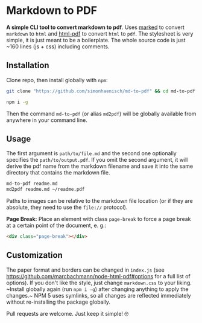# Markdown to PDF

**A simple CLI tool to convert markdown to pdf**. Uses [marked](https://www.npmjs.com/package/marked) to convert `markdown` to `html` and [html-pdf](https://www.npmjs.com/package/html-pdf) to convert `html` to `pdf`. The stylesheet is very simple, it is just meant to be a boilerplate. The whole source code is just ~160 lines (js + css) including comments.

## Installation

Clone repo, then install globally with `npm`:

```sh
git clone "https://github.com/simonhaenisch/md-to-pdf" && cd md-to-pdf

npm i -g
```

Then the command `md-to-pdf` (or alias `md2pdf`) will be globally available from anywhere in your command line.

## Usage

The first argument is `path/to/file.md` and the second one optionally specifies the `path/to/output.pdf`. If you omit the second argument, it will derive the pdf name from the markdown filename and save it into the same directory that contains the markdown file.

```sh
md-to-pdf readme.md
md2pdf readme.md ~/readme.pdf
```

Paths to images can be relative to the markdown file location (or if they are absolute, they need to use the `file://` protocol).

**Page Break:** Place an element with class `page-break` to force a page break at a certain point of the document, e. g.:

```html
<div class="page-break"></div>
```

## Customization

The paper format and borders can be changed in `index.js` (see https://github.com/marcbachmann/node-html-pdf#options for a full list of options). If you don't like the style, just change `markdown.css` to your liking. ~Install globally again (run `npm i -g`) after changing anything to apply the changes.~ NPM 5 uses symlinks, so all changes are reflected immediately without re-installing the package globally.

Pull requests are welcome. Just keep it simple! 🤓
